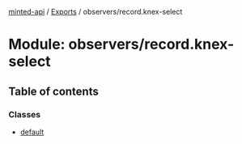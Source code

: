 [minted-api](../README.md) / [Exports](../modules.md) / observers/record.knex-select

# Module: observers/record.knex-select

## Table of contents

### Classes

- [default](../classes/observers_record_knex_select.default.md)
